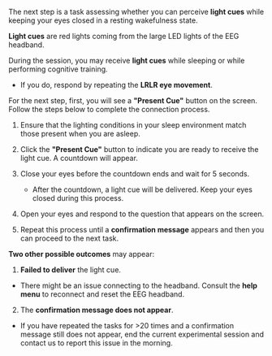 The next step is a task assessing whether you can perceive **light cues** while keeping your eyes closed in a resting wakefulness state.

**Light cues** are red lights coming from the large LED lights of the EEG headband.

During the session, you may receive **light cues** while sleeping or while performing cognitive training.

- If you do, respond by repeating the **LRLR eye movement**.

For the next step, first, you will see a **"Present Cue"** button on the screen. Follow the steps below to complete the connection process.

1. Ensure that the lighting conditions in your sleep environment match those present when you are asleep.

2. Click the **"Present Cue"** button to indicate you are ready to receive the light cue. A countdown will appear.

3. Close your eyes before the countdown ends and wait for 5 seconds.

   - After the countdown, a light cue will be delivered. Keep your eyes closed during this process.

4. Open your eyes and respond to the question that appears on the screen.

5. Repeat this process until a **confirmation message** appears and then you can proceed to the next task.

**Two other possible outcomes** may appear:  

1. **Failed to deliver** the light cue.

- There might be an issue connecting to the headband. Consult the **help menu** to reconnect and reset the EEG headband.

2. The **confirmation message does not appear**.

- If you have repeated the tasks for >20 times and a confirmation message still does not appear, end the current experimental session and contact us to report this issue in the morning.